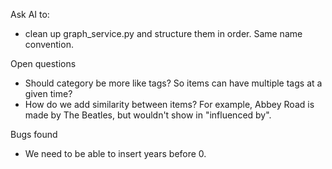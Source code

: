 Ask AI to:
- clean up graph_service.py and structure them in order. Same name convention.

Open questions
- Should category be more like tags? So items can have multiple tags at a given time? 
- How do we add similarity between items? For example, Abbey Road is made by The Beatles, but wouldn't show in "influenced by".

Bugs found
- We need to be able to insert years before 0.